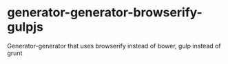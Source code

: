 generator-generator-browserify-gulpjs
=====================================

Generator-generator that uses browserify instead of bower, gulp instead of grunt
